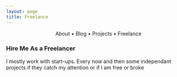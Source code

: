 ```yaml
---
layout: page
title: Freelance
---
```


<section>
	<div style="text-align: center;">
		<span class="hlink " onclick="window.location='/whoami/'">About</span> • 
		<span class="hlink " onclick="window.location='/whoami/blog'">Blog</span> • 
		<span class="hlink " onclick="window.location='/whoami/projects'">Projects</span> • 
		<span class="hlink " onclick="window.location='/whoami/freelance'">Freelance</span>
	</div>
	<div></div>
</section>


### Hire Me As a Freelancer

I mostly work with start-ups. Every now and then some independant projects if they catch my attention or if I am free or broke <span class="iconify" data-icon="emojione-monotone:winking-face-with-tongue" data-inline="false"></span>